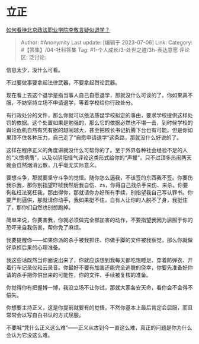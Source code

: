 # 立正
[如何看待北京政法职业学院李敬言疑似退学？](https://www.zhihu.com/question/610370583/answer/3105233745)

> Author: #Anonymity
> Last update: [编辑于 2023-07-06]
> Link:
> Category:  #【答集】/04-社科答集
> Tag: #1-个人成长/3-处世之道/3h-表达意愿 
> 评论区:
> 泛讨论:

信息太少，没什么可看。

不过要做事要拿起法律武器，不要拿起舆论武器。

现在看上去这个退学是指当事人自己自愿退学，那就没什么可谈的了。你如果真不服，不妨坚持立场不申请退学，等着学校给你行政处分。

有行政处分的文件，那么你就可以依法质疑学校拟定的事由，要求学校提供这样处罚的依据。这个处置如果是勉强的，那么它的依据必然也不堪一击，到时候学校的舆论危机自然有凭有据的越闹越大，甚至把校长书记折腾下台也有可能。但是你如果顶不住各种压力，自己走了“自愿申请退学“这条路，那就没什么好说的了。

这样在程序正义的角度讲就没什么可帮你的了。至于外界各种社会经验不足的人的“义愤填膺”，以及以阴阳怪气评论这类形式给你的“声援”，只不过顶多热闹两天就会自然烟消云散，几乎毫无实际意义。

要想斗争，那就要坚守斗争的觉悟。随你怎么逼我，不该签的东西我不签。你要伤我杀我，那你别指望吓唬我然后我自伤、zs，你得自己找杀手来伤、来杀。你要徇私枉法冤枉我，那由得你，那就请你办好所有手续，别指望我自己写认罪书。你要严刑逼供，那就请你动手，我如果挺不住，自有人让你的人脱不了身，我挺住了，那你们自然也别想跑掉。

简单来说，你要害我，你就必须做完全部加害的动作，不要指望我因为屈服于你的恐吓来自我伤害，帮你免了麻烦。

我要提醒你——如果你派的杀手被我抓住、你做手脚的文件被我察觉，那么你就做好承担后果的心理准备。

我这些话既然当你面说出来了，你就应该想到我每天都吃饱睡足、穿着防弹衣、开着行车记录仪和云录音。你最好不要有加害还能完全逃脱的侥幸，你要先准备好你请的杀手把你供出来的可能性，你的文件、手续被复核的准备。

你觉得你有把握博一博，我没立场不让你试，那就大家各安天命，看你会不会得不偿失。

你想要主持正义，这是你提前就要有的觉悟，不然你基本上最后肯定会屈服，而且常常会以写自白书认的方式屈服。

不要喊“凭什么正义这么难”——正义从古到今一直这么难，真正的问题是你为什么会认为它没这么难。
